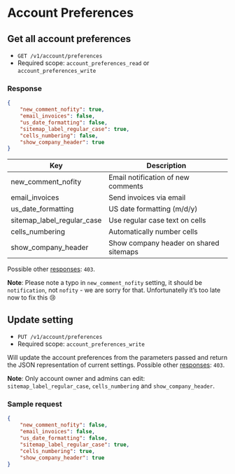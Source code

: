# Account Preferences

## Get all account preferences

* `GET /v1/account/preferences`
* Required scope: `account_preferences_read` or `account_preferences_write`

### Response
``` json
{
    "new_comment_nofity": true,
    "email_invoices": false,
    "us_date_formatting": false,
    "sitemap_label_regular_case": true,
    "cells_numbering": false,
    "show_company_header": true
}
```

Key | Description
--- | ---
new_comment_nofity | Email notification of new comments
email_invoices | Send invoices via email
us_date_formatting | US date formatting (m/d/y)
sitemap_label_regular_case | Use regular case text on cells
cells_numbering | Automatically number cells
show_company_header | Show company header on shared sitemaps

Possible other [responses](./../../sections/responses.md): `403`.

**Note**: Please note a typo in `new_comment_nofity` setting, it should be `notification`, not `nofity` - we are sorry for that. Unfortunatelly it’s too late now to fix this 😢

## Update setting

* `PUT /v1/account/preferences`
* Required scope: `account_preferences_write`

Will update the account preferences from the parameters passed and return the JSON representation of current settings. Possible other [responses](./../../sections/responses.md): `403`.

**Note**: Only account owner and admins can edit: `sitemap_label_regular_case`, `cells_numbering` and `show_company_header`.

### Sample request
``` json
{
    "new_comment_nofity": false,
    "email_invoices": false,
    "us_date_formatting": false,
    "sitemap_label_regular_case": true,
    "cells_numbering": true,
    "show_company_header": true
}
```